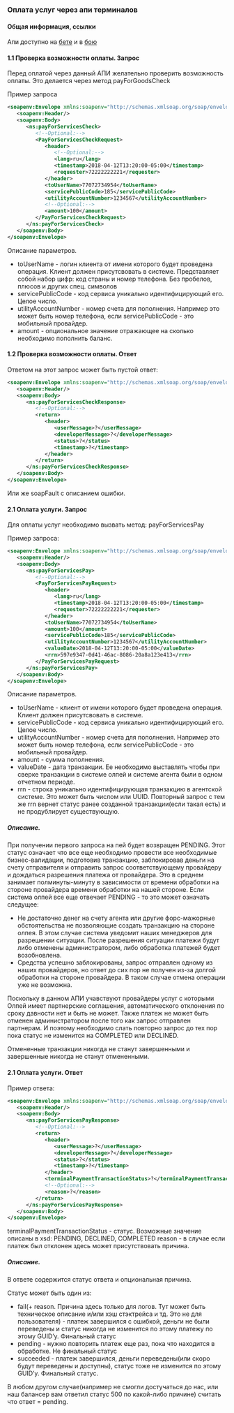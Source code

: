 
### Оплата услуг через апи терминалов

#### Общая информация, ссылки

Апи доступно на [бете](http://beta.allpay.kz/allpay-public-soap/transaction-management/v1.1?wsdl) и в [бою](http://mfs.allpay.kz/allpay-public-soap/transaction-management/v1.1?wsdl)

#### 1.1 Проверка возможности оплаты. Запрос

Перед оплатой через данный АПИ желательно проверить возможность оплаты. Это делается через метод payForGoodsCheck

Пример запроса
```xml
<soapenv:Envelope xmlns:soapenv="http://schemas.xmlsoap.org/soap/envelope/" xmlns:ns="http://www.allpay.kz/mfs/soap/TransactionManagement/1.1">
   <soapenv:Header/>
   <soapenv:Body>
      <ns:payForServicesCheck>
         <!--Optional:-->
         <PayForServicesCheckRequest>
            <header>
               <!--Optional:-->
               <lang>ru</lang>
               <timestamp>2018-04-12T13:20:00-05:00</timestamp>
               <requester>72222222221</requester>
            </header>
            <toUserName>77072734954</toUserName>
            <servicePublicCode>185</servicePublicCode>
            <utilityAccountNumber>1234567</utilityAccountNumber>
            <!--Optional:-->
            <amount>100</amount>
         </PayForServicesCheckRequest>
      </ns:payForServicesCheck>
   </soapenv:Body>
</soapenv:Envelope>
```

Описание параметров.

 - toUserName - логин клиента от имени которого будет проведена операция. Клиент должен присутсвовать в системе. Представляет собой набор цифр: код страны и номер телефона. Без пробелов, плюсов и других спец. символов
 - servicePublicCode - код сервиса уникально идентифицирующий его. Целое число.
 - utilityAccountNumber - номер счета для пополнения. Например это может быть номер телефона, если servicePublicCode - это мобильный провайдер.
 - amount - опциональное значение отражающее на сколько необходимо пополнить баланс.


#### 1.2 Проверка возможности оплаты. Ответ

Ответом на этот запрос может быть пустой ответ:

```xml
<soapenv:Envelope xmlns:soapenv="http://schemas.xmlsoap.org/soap/envelope/" xmlns:ns="http://www.allpay.kz/mfs/soap/TransactionManagement/1.1">
   <soapenv:Header/>
   <soapenv:Body>
      <ns:payForServicesCheckResponse>
         <!--Optional:-->
         <return>
            <header>
               <userMessage>?</userMessage>
               <developerMessage>?</developerMessage>
               <status>?</status>
               <timestamp>?</timestamp>
            </header>
         </return>
      </ns:payForServicesCheckResponse>
   </soapenv:Body>
</soapenv:Envelope>
```
Или же soapFault с описанием ошибки.

#### 2.1 Оплата услуги. Запрос

Для оплаты услуг необходимо вызвать метод: payForServicesPay

Пример запроса:

```xml
<soapenv:Envelope xmlns:soapenv="http://schemas.xmlsoap.org/soap/envelope/" xmlns:ns="http://www.allpay.kz/mfs/soap/TransactionManagement/1.1">
   <soapenv:Header/>
   <soapenv:Body>
      <ns:payForServicesPay>
         <!--Optional:-->
         <PayForServicesPayRequest>
            <header>
               <lang>ru</lang>
               <timestamp>2018-04-12T13:20:00-05:00</timestamp>
               <requester>72222222221</requester>
            </header>
            <toUserName>77072734954</toUserName>
            <amount>100</amount>
            <servicePublicCode>185</servicePublicCode>
            <utilityAccountNumber>1234567</utilityAccountNumber>
            <valueDate>2018-04-12T13:20:00-05:00</valueDate>
            <rrn>597e9347-0d41-46ac-8086-20a8a123e413</rrn>
         </PayForServicesPayRequest>
      </ns:payForServicesPay>
   </soapenv:Body>
</soapenv:Envelope>
```

Описание параметров.

 - toUserName - клиент от имени которого будет проведена операция. Клиент должен присутсвовать в системе.
 - servicePublicCode - код сервиса уникально идентифицирующий его. Целое число.
 - utilityAccountNumber - номер счета для пополнения. Например это может быть номер телефона, если servicePublicCode - это мобильный провайдер.
 - amount - сумма пополнения.
 - valueDate - дата транзакции. Ее необходимо выставлять чтобы при сверке транзакции в системе олпей и системе агента были в одном отчетном периоде.
 - rrn - строка уникально идентифицирующая транзакцию в агентской системе. Это может быть числом или UUID. Повторный запрос с тем же rrn вернет статус ранее созданной транзакции(если такая есть) и не продублирует существующую.

##### Описание.

При получении первого запроса на пей будет возвращен PENDING. Этот статус означает что все еще необходимо провести все необходимые бизнес-валидации, подготовив транзакцию, заблокировав деньги на счету отправителя и отправить запрос соответствующему провайдеру и дождаться разрешения платежа от провайдера. Это в среднем занимает полминуты-минуту в зависимости от времени обработки на стороне провайдера времени обработки на нашей стороне. Если система олпей все еще отвечает PENDING - то это может означать следущее:

 - Не достаточно денег на счету агента или другие форс-мажорные обстоятельства не позволяющие создать транзакцию на стороне олпея. В этом случае система уведомит наших менеджеров для разрешении ситуации. После разрешения ситуации платежи будут либо отменены администратором, либо обработка платежей будет возобновлена.
 - Средства успешно заблокированы, запрос отправлен одному из наших провайдеров, но ответ до сих пор не получен из-за долгой обработки на стороне провайдера. В таком случае отмена операции уже не возможна.

Поскольку в данном АПИ учавствуют провайдеры услуг с которыми Олпей имеет партнерские соглашения, автоматического отклонения по сроку давности нет и быть не может. Также платеж не может быть отменен администратором после того как запрос отправлен партнерам. И поэтому необходимо слать повторно запрос до тех пор пока статус не изменится на COMPLETED или DECLINED.

Отмененные транзакции никогда не станут завершенными и завершенные никогда не станут отмененными.

#### 2.1 Оплата услуги. Ответ

Пример ответа:

```xml
<soapenv:Envelope xmlns:soapenv="http://schemas.xmlsoap.org/soap/envelope/" xmlns:ns="http://www.allpay.kz/mfs/soap/TransactionManagement/1.1">
   <soapenv:Header/>
   <soapenv:Body>
      <ns:payForServicesPayResponse>
         <!--Optional:-->
         <return>
            <header>
               <userMessage>?</userMessage>
               <developerMessage>?</developerMessage>
               <status>?</status>
               <timestamp>?</timestamp>
            </header>
            <terminalPaymentTransactionStatus>?</terminalPaymentTransactionStatus>
            <!--Optional:-->
            <reason>?</reason>
         </return>
      </ns:payForServicesPayResponse>
   </soapenv:Body>
</soapenv:Envelope>
```

terminalPaymentTransactionStatus - статус. Возможные значение описаны в xsd: PENDING, DECLINED, COMPLETED
reason - в случае если платеж был отклонен здесь может присутствовать причина.

##### Описание.

В ответе содержится статус ответа и опциональная причина.

Статус может быть один из:

 - fail(+ reason. Причина здесь только для логов. Тут может быть техническое описание и/или хэш стэктрейса и тд. Это не для пользователя) - платеж завершился с ошибкой, деньги не были переведены и статус никогда не изменится по этому платежу по этому GUID’у. Финальный статус
 - pending - нужно повторить платеж еще раз, пока что находится в обработке. Не финальный статус
 - succeeded - платеж завершился, деньги переведены(или скоро будут переведены и доступны), статус тоже не изменится по этому GUID’у. Финальный статус.

В любом другом случае(например не смогли достучаться до нас, или наш балансер вам ответил статус 500 по какой-либо причине) считать что ответ = pending.